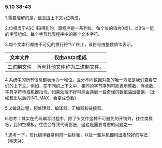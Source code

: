 ### 5.10 38-43

1.需要理解的是，信息由上下文+位构成，

2.位相当于ASCII码得到的，源程序是一系列位，每个位的值为0或1，以8位一组的字节组织。每个字节代表程序中的某个文本字符。

3.每个文本行都由不可见的换行符“\n”终止，该符号由整数值10表示。

| 文本文件   | 仅由ASCII组成                |
| ---------- | ---------------------------- |
| 二进制文件 | 所有其他文件称为二进制文件。 |

4.系统中的所有信息都表示为一堆位。区分不同数据对象的唯一方法是我们查看它们的上下文。例如，在不同的上下文中，相同的字节序列可能表示整数、浮点数、字符字符串或机器指令。如果处理不好可能会遇到一些奇怪的数值溢出错误，（比如超出以后的INT_MAX，会变成负数）

5..c编译过程，预处理器、编译器、汇编器和链接器。

6.思考：其实在代码编写过程中，除了头文件这种不可避免的开销外，往往类模板，比如空模板，往往会导致代码膨胀，这也是需要考虑的问题之一

7.思考一下，现代编译器常用的一些标准，以及一些从机器码出发较好的写法：（明天补）

